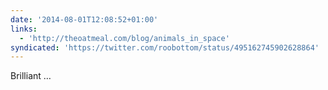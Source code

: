 ```yaml
---
date: '2014-08-01T12:08:52+01:00'
links:
  - 'http://theoatmeal.com/blog/animals_in_space'
syndicated: 'https://twitter.com/roobottom/status/495162745902628864'
---
```

Brilliant … 
